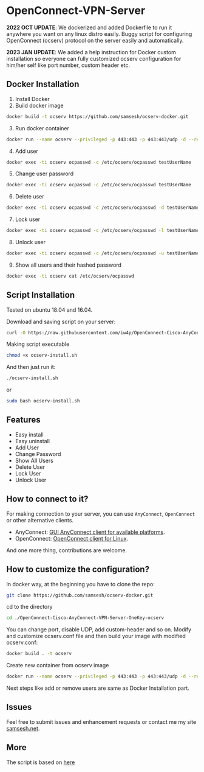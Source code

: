 # OpenConnect-VPN-Server
**2022 OCT UPDATE**: We dockerized and added Dockerfile to run it anywhere you want on any linux distro easily.
Buggy script for configuring OpenConnect (ocserv) protocol on the server easily and automatically.

**2023 JAN UPDATE**: We added a help instruction for Docker custom installation so everyone can fully customized ocserv configuration for him/her self like port number, custom header etc.

## Docker Installation
1. Install Docker
2. Build docker image
```bash
docker build -t ocserv https://github.com/samsesh/ocserv-docker.git
```

3. Run docker container
```bash
docker run --name ocserv --privileged -p 443:443 -p 443:443/udp -d --restart unless-stopped ocserv
```

4. Add user
```bash
docker exec -ti ocserv ocpasswd -c /etc/ocserv/ocpasswd testUserName
```

5. Change user password
```bash
docker exec -ti ocserv ocpasswd -c /etc/ocserv/ocpasswd testUserName
```

6. Delete user
```bash
docker exec -ti ocserv ocpasswd -c /etc/ocserv/ocpasswd -d testUserName
```

7. Lock user
```bash
docker exec -ti ocserv ocpasswd -c /etc/ocserv/ocpasswd -l testUserName
```

8. Unlock user
```bash
docker exec -ti ocserv ocpasswd -c /etc/ocserv/ocpasswd -u testUserName
```

9. Show all users and their hashed password
```bash
docker exec -ti ocserv cat /etc/ocserv/ocpasswd
```

## Script Installation
Tested on ubuntu 18.04 and 16.04.

Download and saving script on your server:
```bash
curl -O https://raw.githubusercontent.com/iw4p/OpenConnect-Cisco-AnyConnect-VPN-Server-OneKey-ocserv/master/ocserv-install.sh
```

Making script executable
```bash
chmod +x ocserv-install.sh
```

And then just run it:
```sh
./ocserv-install.sh
``` 
or
```sh
sudo bash ocserv-install.sh
``` 


## Features
- Easy install
- Easy uninstall
- Add User
- Change Password
- Show All Users
- Delete User
- Lock User
- Unlock User

## How to connect to it?
For making connection to your server, you can use `AnyConnect`, `OpenConnect` or other alternative clients.

- AnyConnect: [GUI AnyConnect client for available platforms](https://it.umn.edu/vpn-downloads-guides).
- OpenConnect: [OpenConnect client for Linux](https://computingforgeeks.com/how-to-connect-to-vpn-server-with-openconnect-ssl-vpn-client-on-linux/).

And one more thing, contributions are welcome.

## How to customize the configuration?
In docker way, at the beginning you have to clone the repo:
```sh
git clone https://github.com/samsesh/ocserv-docker.git
```

cd to the directory
```sh
cd ./OpenConnect-Cisco-AnyConnect-VPN-Server-OneKey-ocserv
```
You can change port, disable UDP, add custom-header and so on.
Modify and customize ocserv.conf file and then build your image with modified ocserv.conf:
```sh
docker build . -t ocserv
```

Create new container from ocserv image
```sh
docker run --name ocserv --privileged -p 443:443 -p 443:443/udp -d --restart unless-stopped ocserv
```

Next steps like add or remove users are same as Docker Installation part.


## Issues
Feel free to submit issues and enhancement requests or contact me my site [samsesh.net](https://samsesh.net).




## More
The script is based on [here](https://ocserv.gitlab.io/www/recipes-ocserv-configuration-basic.html)
